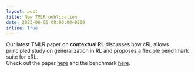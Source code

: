 ```yaml
---
layout: post
title: New TMLR publication
date: 2023-06-05 08:00:00+0200
inline: True
---
```


Our latest TMLR paper on **contextual RL** discusses how cRL allows principled study on generalization in RL and proposes
a flexible benchmark suite for cRL.<BR>
Check out the paper [here](https://openreview.net/forum?id=Y42xVBQusn) and the benchmark [here](https://github.com/automl/CARL).